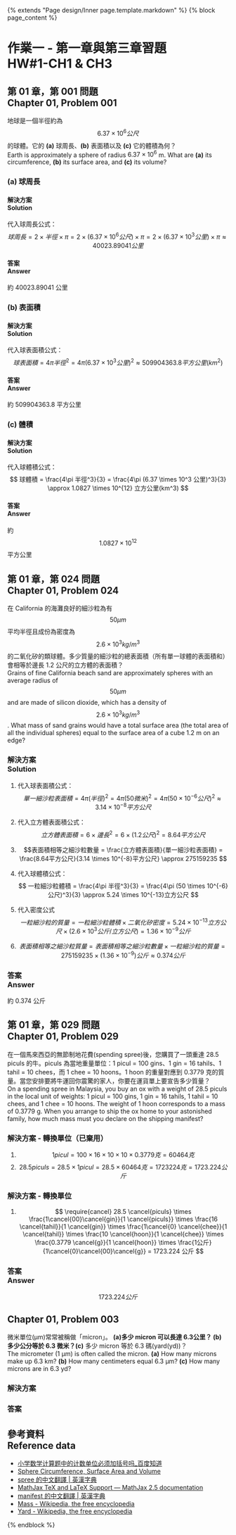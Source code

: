 {% extends "Page design/Inner page.template.markdown" %}
{% block page_content %}
# 作業一 - 第一章與第三章習題<br />HW#1-CH1 & CH3
## 第 01 章，第 001 問題<br />Chapter 01, Problem 001
地球是一個半徑約為 $$6.37 × 10^6 公尺$$ 的球體。它的 **(a)** 球周長、**(b)** 表面積以及 **(c)** 它的體積為何？  
Earth is approximately a sphere of radius $6.37 × 10^6$ m. What are **(a)** its circumference, **(b)** its surface area, and **(c)** its volume?

### (a) 球周長
#### 解決方案<br />Solution
代入球周長公式：  
$$
球周長 = 2 \times 半徑 \times \pi = 2 \times (6.37 \times 10^6公尺) \times \pi
 = 2 \times (6.37 \times 10^3公里) \times \pi \approx 40023.89041 公里
$$

#### 答案<br />Answer
約 40023.89041 公里

### (b) 表面積
#### 解決方案<br />Solution
代入球表面積公式：  
$$
球表面積 = 4\pi 半徑 ^2 = 4\pi(6.37 × 10^3 公里)^2 \approx 509904363.8 平方公里(km^2)
$$

#### 答案<br />Answer
約 509904363.8 平方公里

### (c) 體積
#### 解決方案<br />Solution
代入球體積公式：
$$
球體積 = \frac{4\pi 半徑^3}{3} = \frac{4\pi (6.37 \times 10^3 公里)^3}{3} \approx 1.0827 \times 10^{12} 立方公里(km^3)
$$

#### 答案<br />Answer
約 $$1.0827 \times 10^{12}$$ 平方公里

## 第 01 章，第 024 問題<br />Chapter 01, Problem 024
在 California 的海灘良好的細沙粒為有 $$50 \mu m$$ 平均半徑且成份為密度為 $$2.6 × 10^3 kg/m^3$$ 的二氧化矽的類球體。多少質量的細沙粒的總表面積（所有單一球體的表面積和）會相等於邊長 1.2 公尺的立方體的表面積？  
Grains of fine California beach sand are approximately spheres with an average radius of $$50 \mu m$$ and are made of silicon dioxide, which has a density of $$2.6 × 10^3 kg/m^3$$. What mass of sand grains would have a total surface area (the total area of all the individual spheres) equal to the surface area of a cube 1.2 m on an edge?

### 解決方案<br />Solution

1. 代入球表面積公式：  
$$單一細沙粒表面積 = 4\pi(半徑)^2 = 4\pi (50微米) ^2 = 4\pi (50 \times 10^{-6} 公尺) ^2 \approx 3.14 \times 10^{-8}平方公尺$$
1. 代入立方體表面積公式：  
$$立方體表面積 = 6 \times 邊長^2 = 6 \times (1.2公尺)^2 = 8.64平方公尺$$
1. $$表面積相等之細沙粒數量 = \frac{立方體表面積}{單一細沙粒表面積} = \frac{8.64平方公尺}{3.14 \times 10^{-8}平方公尺} \approx 275159235 $$
1. 代入球體積公式：
$$
一粒細沙粒體積 = \frac{4\pi 半徑^3}{3} = \frac{4\pi (50 \times 10^{-6} 公尺)^3}{3} \approx 5.24 \times 10^{-13}立方公尺
$$
1. 代入密度公式
$$
一粒細沙粒的質量 = 一粒細沙粒體積 \times 二氧化矽密度 = 5.24 \times 10^{-13}立方公尺 \times (2.6 \times 10^3 公斤/立方公尺) = 1.36 \times 10^{-9} 公斤
$$

1. $$表面積相等之細沙粒質量 = 表面積相等之細沙粒數量 \times 一粒細沙粒的質量  = 275159235 \times (1.36 \times 10^{-9}) 公斤 \approx 0.374 公斤 $$

### 答案<br />Answer
約 0.374 公斤

## 第 01 章，第 029 問題<br />Chapter 01, Problem 029
在一個馬來西亞的無節制地花費(spending spree)後，您購買了一頭重達 28.5 piculs 的牛。piculs 為當地重量單位：1 picul = 100 gins、1 gin = 16 tahils、1 tahil = 10 chees，而 1 chee = 10 hoons。1 hoon 的重量對應到 0.3779 克的質量。當您安排要將牛運回你震驚的家人，你要在運貨單上要宣告多少質量？  
On a spending spree in Malaysia, you buy an ox with a weight of 28.5 piculs in the local unit of weights: 1 picul = 100 gins, 1 gin = 16 tahils, 1 tahil = 10 chees, and 1 chee = 10 hoons. The weight of 1 hoon corresponds to a mass of 0.3779 g. When you arrange to ship the ox home to your astonished family, how much mass must you declare on the shipping manifest?

### 解決方案 - 轉換單位（已棄用）
1. $$ 1 picul = 100 \times 16 \times 10 \times 10 \times 0.3779 克 = 60464 克 $$
2. $$ 28.5 piculs = 28.5 \times 1 picul = 28.5 \times 60464 克 = 1723224 克 = 1723.224 公斤 $$

### 解決方案 - 轉換單位
1. $$ \require{cancel} 28.5 \cancel{piculs} \times \frac{1\cancel{00}\cancel{gin}}{1 \cancel{piculs}} \times \frac{16 \cancel{tahil}}{1 \cancel{gin}} \times \frac{1\cancel{0} \cancel{chee}}{1 \cancel{tahil}} \times \frac{10 \cancel{hoon}}{1 \cancel{chee}} \times \frac{0.3779 \cancel{g}}{1 \cancel{hoon}} \times \frac{1公斤}{1\cancel{0}\cancel{00}\cancel{g}} = 1723.224 公斤 $$

### 答案<br />Answer
$$ 1723.224 公斤 $$

## Chapter 01, Problem 003
微米單位(μm)常常被稱做「micron」。  **(a)**多少 micron 可以長達 6.3公里？ **(b)** 多少公分等於 6.3 微米？**(c)** 多少 micron 等於 6.3 碼(yard(yd))？  
The micrometer (1 μm) is often called the micron. **(a)** How many microns make up 6.3 km? **(b)** How many centimeters equal 6.3 μm? **(c)** How many microns are in 6.3 yd?

### 解決方案

### 答案

## 參考資料<br />Reference data
* [小学数学计算题中的计数单位必须加括号吗_百度知道](http://zhidao.baidu.com/question/437142105.html)
* [Sphere Circumference, Surface Area and Volume](http://www.neoprogrammics.com/spheres/circumference_area_volume.php)
* [spree 的中文翻譯 | 英漢字典](http://cdict.net/q/spree)
* [MathJax TeX and LaTeX Support — MathJax 2.5 documentation](http://mathjax.readthedocs.org/en/latest/tex.html)
* [manifest 的中文翻譯 | 英漢字典](http://cdict.net/?q=manifest)
* [Mass - Wikipedia, the free encyclopedia](https://en.wikipedia.org/wiki/Mass)
* [Yard - Wikipedia, the free encyclopedia](https://en.wikipedia.org/wiki/Yard)

{% endblock %}